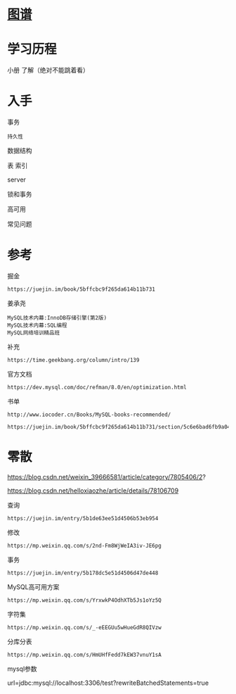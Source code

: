# [图谱](https://www.processon.com/mindmap/5cf66f4ee4b0da05395ea189)


# 学习历程

小册 了解（绝对不能跳着看）



# 入手

事务

    持久性








数据结构

表
索引


server


锁和事务


高可用


常见问题



# 参考


掘金 

	https://juejin.im/book/5bffcbc9f265da614b11b731
	


姜承尧

	MySQL技术内幕:InnoDB存储引擎(第2版)
	MySQL技术内幕:SQL编程
	MySQL网络培训精品班

补充

	https://time.geekbang.org/column/intro/139

官方文档

	https://dev.mysql.com/doc/refman/8.0/en/optimization.html

书单

	http://www.iocoder.cn/Books/MySQL-books-recommended/

	https://juejin.im/book/5bffcbc9f265da614b11b731/section/5c6e6bad6fb9a049c43e4411


# 零散



https://blog.csdn.net/weixin_39666581/article/category/7805406/2?

https://blog.csdn.net/helloxiaozhe/article/details/78106709

查询

	https://juejin.im/entry/5b1de63ee51d4506b53eb954

修改

	https://mp.weixin.qq.com/s/2nd-Fm8WjWeIA3iv-JE6pg
	
事务

	https://juejin.im/entry/5b178dc5e51d4506d47de448

MySQL高可用方案

	https://mp.weixin.qq.com/s/YrxwkP4OdhXTb5Js1oYz5Q

字符集

	https://mp.weixin.qq.com/s/_-eEEGUu5wHueGdR8QIVzw
	
分库分表
	
	https://mp.weixin.qq.com/s/HmUHfFedd7kEW37vnuY1sA	
	
	
	
	
mysql参数

url=jdbc:mysql://localhost:3306/test?rewriteBatchedStatements=true


